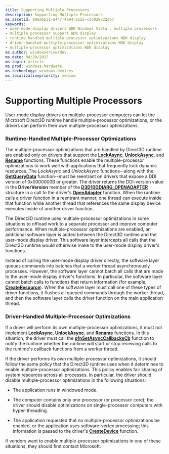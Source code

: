 ```yaml
---
title: Supporting Multiple Processors
description: Supporting Multiple Processors
ms.assetid: 906d6b31-a447-4a94-b1a5-cd3028722db7
keywords:
- user-mode display drivers WDK Windows Vista , multiple processors
- multiple processor support WDK display
- runtime-handled multiple-processor optimizations WDK display
- driver-handled multiple-processor optimizations WDK display
- multiple-processor optimizations WDK display
ms.author: windowsdriverdev
ms.date: 04/20/2017
ms.topic: article
ms.prod: windows-hardware
ms.technology: windows-devices
ms.localizationpriority: medium
---
```


# Supporting Multiple Processors


User-mode display drivers on multiple-processor computers can let the Microsoft Direct3D runtime handle multiple-processor optimizations, or the drivers can perform their own multiple-processor optimizations.

### <span id="Runtime-Handled_Multiple-Processor_Optimizations"></span><span id="runtime-handled_multiple-processor_optimizations"></span><span id="RUNTIME-HANDLED_MULTIPLE-PROCESSOR_OPTIMIZATIONS"></span>Runtime-Handled Multiple-Processor Optimizations

The multiple-processor optimizations that are handled by Direct3D runtime are enabled only on drivers that support the [**LockAsync**](https://msdn.microsoft.com/library/windows/hardware/ff568214), [**UnlockAsync**](https://msdn.microsoft.com/library/windows/hardware/ff570105), and [**Rename**](https://msdn.microsoft.com/library/windows/hardware/ff569245) functions. These functions enable the multiple-processor optimizations to work well with applications that frequently lock dynamic resources. The *LockAsync* and *UnlockAsync* functions--along with the [**GetQueryData**](https://msdn.microsoft.com/library/windows/hardware/ff566803) function--must be reentrant on drivers that expose a DDI version of 0x0000000B or greater. The driver returns the DDI-version value in the **DriverVersion** member of the [**D3D10DDIARG\_OPENADAPTER**](https://msdn.microsoft.com/library/windows/hardware/ff541724) structure in a call to the driver's [**OpenAdapter**](https://msdn.microsoft.com/library/windows/hardware/ff568601) function. When the runtime calls a driver function in a reentrant manner, one thread can execute inside that function while another thread that references the same display device executes inside of another driver function.

The Direct3D runtime uses multiple-processor optimizations in some situations to offload work to a separate processor and improve computer performance. When multiple-processor optimizations are enabled, an additional software layer is added between the Direct3D runtime and the user-mode display driver. This software layer intercepts all calls that the Direct3D runtime would otherwise make to the user-mode display driver's functions.

Instead of calling the user-mode display driver directly, the software layer queues commands into batches that a worker thread asynchronously processes. However, the software layer cannot batch all calls that are made to the user-mode display driver's functions. In particular, the software layer cannot batch calls to functions that return information (for example, [**CreateResource**](https://msdn.microsoft.com/library/windows/hardware/ff540688)). When the software layer must call one of these types of driver functions, it flushes all queued commands through the worker thread, and then the software layer calls the driver function on the main application thread.

### <span id="Driver-Handled_Multiple-Processor_Optimizations"></span><span id="driver-handled_multiple-processor_optimizations"></span><span id="DRIVER-HANDLED_MULTIPLE-PROCESSOR_OPTIMIZATIONS"></span>Driver-Handled Multiple-Processor Optimizations

If a driver will perform its own multiple-processor optimizations, it must not implement [**LockAsync**](https://msdn.microsoft.com/library/windows/hardware/ff568214), [**UnlockAsync**](https://msdn.microsoft.com/library/windows/hardware/ff570105), and [**Rename**](https://msdn.microsoft.com/library/windows/hardware/ff569245) functions. In this situation, the driver must call the [**pfnSetAsyncCallbacksCb**](https://msdn.microsoft.com/library/windows/hardware/ff568924) function to notify the runtime whether the runtime will start or stop receiving calls to the runtime's callback functions from a worker thread.

If the driver performs its own multiple-processor optimizations, it should follow the same policy that the Direct3D runtime uses when it determines to enable multiple-processor optimizations. This policy enables fair sharing of system resources across all processes. In particular, the driver should disable multiple-processor optimizations in the following situations:

-   The application runs in windowed mode.

-   The computer contains only one processor (or processor core); the driver should disable optimizations on single-processor computers with hyper-threading.

-   The application requested that no multiple-processor optimizations be enabled, or the application uses software-vertex processing; this information is passed to the driver's [**CreateDevice**](https://msdn.microsoft.com/library/windows/hardware/ff540634) function.

If vendors want to enable multiple-processor optimizations in one of these situations, they should first contact Microsoft.

 

 





